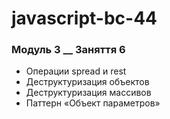 # javascript-bc-44

### Модуль 3 **\_\_** Заняття 6

- Операции spread и rest
- Деструктуризация объектов
- Деструктуризация массивов
- Паттерн «Объект параметров»
